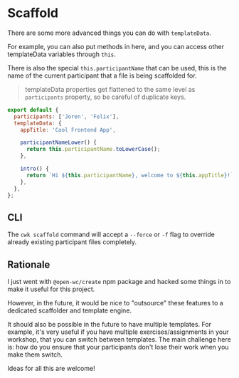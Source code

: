 # Scaffold

There are some more advanced things you can do with `templateData`.

For example, you can also put methods in here, and you can access other templateData variables through `this`.

There is also the special `this.participantName` that can be used, this is the name of the current participant that a file is being scaffolded for.

> templateData properties get flattened to the same level as `participants` property, so be careful of duplicate keys.

```js
export default {
  participants: ['Joren', 'Felix'],
  templateData: {
    appTitle: 'Cool Frontend App',

    participantNameLower() {
      return this.participantName.toLowerCase();
    },

    intro() {
      return `Hi ${this.participantName}, welcome to ${this.appTitle}!`;
    },
  },
};
```

## CLI

The `cwk scaffold` command will accept a `--force` or `-f` flag to override already existing participant files completely.

## Rationale

I just went with `@open-wc/create` npm package and hacked some things in to make it useful for this project.

However, in the future, it would be nice to "outsource" these features to a dedicated scaffolder and template engine.

It should also be possible in the future to have multiple templates. For example, it's very useful if you have multiple exercises/assignments in your workshop, that you can switch between templates. The main challenge here is: how do you ensure that your participants don't lose their work when you make them switch.

Ideas for all this are welcome!

